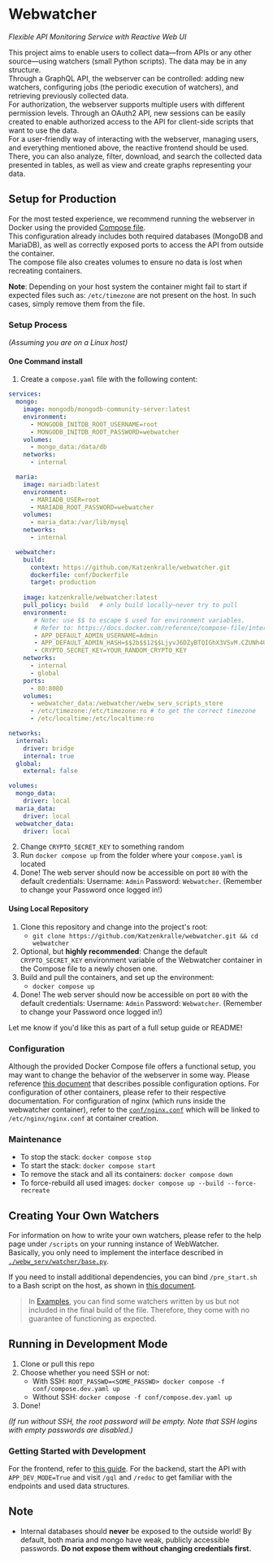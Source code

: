 # Webwatcher  
_Flexible API Monitoring Service with Reactive Web UI_

This project aims to enable users to collect data—from APIs or any other source—using watchers (small Python scripts). The data may be in any structure.  
Through a GraphQL API, the webserver can be controlled: adding new watchers, configuring jobs (the periodic execution of watchers), and retrieving previously collected data.  
For authorization, the webserver supports multiple users with different permission levels. Through an OAuth2 API, new sessions can be easily created to enable authorized access to the API for client-side scripts that want to use the data.  
For a user-friendly way of interacting with the webserver, managing users, and everything mentioned above, the reactive frontend should be used.  
There, you can also analyze, filter, download, and search the collected data presented in tables, as well as view and create graphs representing your data.

## Setup for Production  
For the most tested experience, we recommend running the webserver in Docker using the provided [Compose file](./compose.yaml).  
This configuration already includes both required databases (MongoDB and MariaDB), as well as correctly exposed ports to access the API from outside the container.  
The compose file also creates volumes to ensure no data is lost when recreating containers.

**Note**: Depending on your host system the container might fail to start if expected files such as: `/etc/timezone` are not present on the host. In such cases, simply remove them from the file.

### Setup Process  
_(Assuming you are on a Linux host)_  
#### One Command install
1. Create a `compose.yaml` file with the following content:
```yaml
services:
  mongo:
    image: mongodb/mongodb-community-server:latest
    environment:
      - MONGODB_INITDB_ROOT_USERNAME=root
      - MONGODB_INITDB_ROOT_PASSWORD=webwatcher
    volumes:
      - mongo_data:/data/db
    networks:
      - internal

  maria:
    image: mariadb:latest
    environment:
      - MARIADB_USER=root
      - MARIADB_ROOT_PASSWORD=webwatcher
    volumes:
      - maria_data:/var/lib/mysql
    networks:
      - internal

  webwatcher:
    build:
      context: https://github.com/Katzenkralle/webwatcher.git
      dockerfile: conf/Dockerfile
      target: production
      
    image: katzenkralle/webwatcher:latest 
    pull_policy: build   # only build locally—never try to pull
    environment:
       # Note: use $$ to escape $ used for environment variables.
       # Refer to: https://docs.docker.com/reference/compose-file/interpolation/
       - APP_DEFAULT_ADMIN_USERNAME=Admin
       - APP_DEFAULT_ADMIN_HASH=$$2b$$12$$LjyvJ6DZyBTQIGhX3VSvM.CZUNh4U24IGuLB.L5Rm8crZNVqeylDa
       - CRYPTO_SECRET_KEY=YOUR_RANDOM_CRYPTO_KEY
    networks:
      - internal
      - global
    ports:
      - 80:8080
    volumes:
      - webwatcher_data:/webwatcher/webw_serv_scripts_store
      - /etc/timezone:/etc/timezone:ro # to get the correct timezone
      - /etc/localtime:/etc/localtime:ro

networks:
  internal:
    driver: bridge
    internal: true
  global:
    external: false

volumes:
  mongo_data:
    driver: local
  maria_data:
    driver: local
  webwatcher_data:
    driver: local

```
2. Change `CRYPTO_SECRET_KEY` to something random
3. Run `docker compose up` from the folder where your `compose.yaml` is located
4. Done! The web server should now be accessible on port `80` with the default credentials:
   Username: `Admin`
   Password: `Webwatcher`.
   (Remember to change your Password once logged in!)

#### Using Local Repository
1. Clone this repository and change into the project's root:
   - `git clone https://github.com/Katzenkralle/webwatcher.git && cd webwatcher`
2. Optional, but **highly recommended**: Change the default `CRYPTO_SECRET_KEY` environment variable of the Webwatcher container in the Compose file to a newly chosen one.
3. Build and pull the containers, and set up the environment:
   - `docker compose up`
4. Done! The web server should now be accessible on port `80` with the default credentials:
   Username: `Admin`
   Password: `Webwatcher`.
   (Remember to change your Password once logged in!)

Let me know if you'd like this as part of a full setup guide or README!

### Configuration  
Although the provided Docker Compose file offers a functional setup, you may want to change the behavior of the webserver in some way. Please reference [this document](./docs/backend_conf.md) that describes possible configuration options.
For configuration of other containers, please refer to their respective documentation.
For configuration of nginx (which runs inside the webwatcher container), refer to the [`conf/nginx.conf`](conf/nginx.conf) which will be linked to `/etc/nginx/nginx.conf` at container creation. 

### Maintenance  
- To stop the stack: `docker compose stop`  
- To start the stack: `docker compose start`  
- To remove the stack and all its containers: `docker compose down`  
- To force-rebuild all used images: `docker compose up --build --force-recreate`

## Creating Your Own Watchers

For information on how to write your own watchers, please refer to the help page under `/scripts` on your running instance of WebWatcher.  
Basically, you only need to implement the interface described in [`./webw_serv/watcher/base.py`](./webw_serv/watcher/base.py).

If you need to install additional dependencies, you can bind `/pre_start.sh` to a Bash script on the host, as shown in [this document](./docs/backend_conf.md).

> In [Examples](./examples/), you can find some watchers written by us but not included in the final build of the file. Therefore, they come with no guarantee of functioning as expected.

## Running in Development Mode  
1. Clone or pull this repo  
2. Choose whether you need SSH or not:
   - With SSH: `ROOT_PASSWD=<SOME_PASSWD> docker compose -f conf/compose.dev.yaml up`
   - Without SSH: `docker compose -f conf/compose.dev.yaml up`
3. Done!


_(If run without SSH, the root password will be empty. Note that SSH logins with empty passwords are disabled.)_

### Getting Started with Development  
For the frontend, refer to [this guide](./docs/frontend_dev_README.md).
For the backend, start the API with `APP_DEV_MODE=True` and visit `/gql` and `/redoc` to get familiar with the endpoints and used data structures.  

## Note  
- Internal databases should **never** be exposed to the outside world! By default, both maria and mongo have weak, publicly accessible passwords. **Do not expose them without changing credentials first.**  

